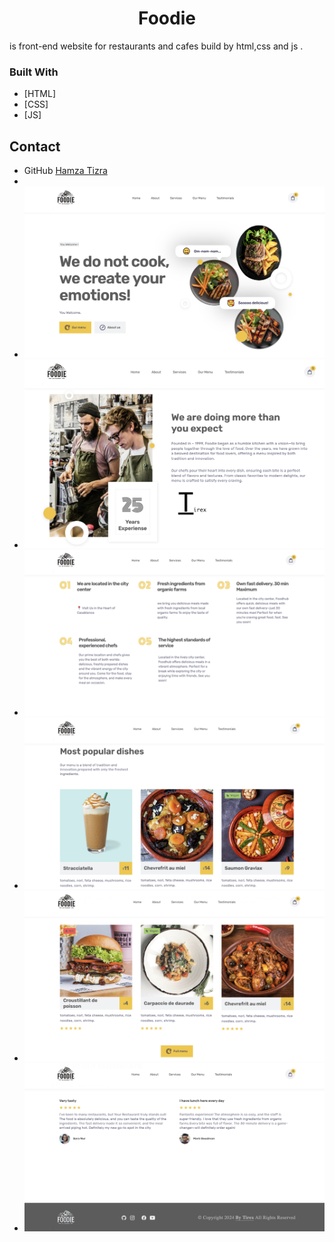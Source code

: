 <h1 align="center">Foodie</h1>

is front-end website for restaurants and cafes build by html,css and js .

### Built With

- [HTML]
- [CSS]
- [JS]

## Contact

- GitHub [Hamza Tizra](https://github.com/Tizrex)
-
- ![1 ](assets/images/foodie1.png)
- ![2 ](assets/images/foodie2.png)
- ![3 ](assets/images/foodie3.png)
- ![4 ](assets/images/foodie4.png)
- ![5](assets/images/foodie5.png)
- ![6](assets/images/foodie6.png)
